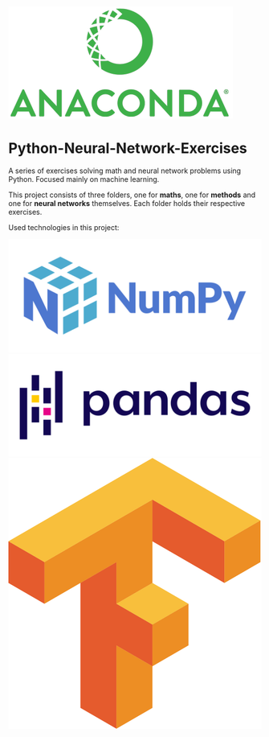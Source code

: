 ![Anaconda Logo](/res/Anaconda_Logo.png)

# Python-Neural-Network-Exercises

A series of exercises solving math and neural network problems using Python. Focused mainly on machine learning.

This project consists of three folders, one for <strong>maths</strong>, one for <strong>methods</strong> and one for
<strong>neural networks</strong> themselves. Each folder holds their respective exercises.

Used technologies in this project:

![Numpy Logo](/res/Numpy_Logo.png)
![Pandas Logo](/res/Pandas_Logo.png)
![Tensorflow Logo](/res/Tensorflow_Logo.png)
